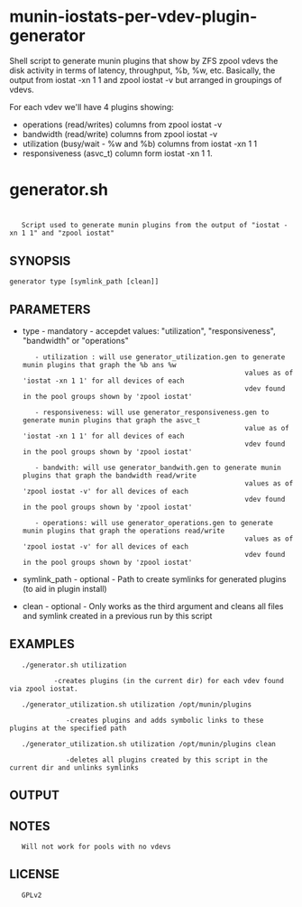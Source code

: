 munin-iostats-per-vdev-plugin-generator
=======================================

Shell script to generate munin plugins that show by ZFS zpool vdevs the disk activity
in terms of latency, throughput, %b, %w, etc. Basically, the output from
iostat -xn 1 1 and zpool iostat -v but arranged in groupings of vdevs.

For each vdev we'll have 4 plugins showing:  
  - operations (read/writes) columns from zpool iostat -v
  - bandwidth (read/write) columns from zpool iostat -v
  - utilization (busy/wait - %w and %b) columns from iostat -xn 1 1 
  - responsiveness (asvc_t) column form iostat -xn 1 1.
 
 
#
# generator.sh
#
       Script used to generate munin plugins from the output of "iostat -xn 1 1" and "zpool iostat"  
 
 SYNOPSIS
 --------
    generator type [symlink_path [clean]]
 
 PARAMETERS
 ----------
  - type - mandatory - accepdet values: "utilization", "responsiveness", "bandwidth" or "operations" 

           - utilization : will use generator_utilization.gen to generate munin plugins that graph the %b ans %w 
                                                               values as of 'iostat -xn 1 1' for all devices of each 
                                                               vdev found in the pool groups shown by 'zpool iostat'

           - responsiveness: will use generator_responsiveness.gen to generate munin plugins that graph the asvc_t 
                                                               value as of 'iostat -xn 1 1' for all devices of each 
                                                               vdev found in the pool groups shown by 'zpool iostat'

           - bandwith: will use generator_bandwith.gen to generate munin plugins that graph the bandwidth read/write 
                                                               values as of 'zpool iostat -v' for all devices of each 
                                                               vdev found in the pool groups shown by 'zpool iostat'

           - operations: will use generator_operations.gen to generate munin plugins that graph the operations read/write
                                                               values as of 'zpool iostat -v' for all devices of each 
                                                               vdev found in the pool groups shown by 'zpool iostat'

  - symlink_path - optional - Path to create symlinks for generated plugins (to aid in plugin install)     

  - clean - optional - Only works as the third argument and cleans all files and symlink created in a previous run by this script
 
 EXAMPLES
 --------
       ./generator.sh utilization
       
               -creates plugins (in the current dir) for each vdev found via zpool iostat.
       
       ./generator_utilization.sh utilization /opt/munin/plugins

                  -creates plugins and adds symbolic links to these plugins at the specified path
       
       ./generator_utilization.sh utilization /opt/munin/plugins clean

                  -deletes all plugins created by this script in the current dir and unlinks symlinks

 OUTPUT
 ------
           
       
 NOTES
 -----
       Will not work for pools with no vdevs


 LICENSE
 -------
       GPLv2
